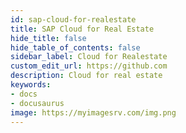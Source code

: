 ```yaml
---
id: sap-cloud-for-realestate
title: SAP Cloud for Real Estate
hide_title: false
hide_table_of_contents: false
sidebar_label: Cloud for Realestate
custom_edit_url: https://github.com
description: Cloud for real estate
keywords:
- docs
- docusaurus
image: https://myimagesrv.com/img.png
---
```

